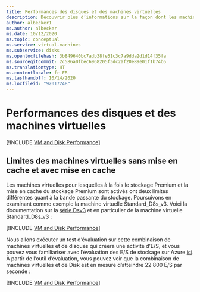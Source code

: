 ```yaml
---
title: Performances des disques et des machines virtuelles
description: Découvrir plus d’informations sur la façon dont les machines virtuelles et leurs disques attachés fonctionnent en combinaison pour les meilleures performances
author: albecker1
ms.author: albecker
ms.date: 10/12/2020
ms.topic: conceptual
ms.service: virtual-machines
ms.subservice: disks
ms.openlocfilehash: 3b849640bc7adb38fe51c3c7a9dda2d1d14f35fa
ms.sourcegitcommit: 2c586a0fbec6968205f3dc2af20e89e01f1b74b5
ms.translationtype: HT
ms.contentlocale: fr-FR
ms.lasthandoff: 10/14/2020
ms.locfileid: "92017248"
---
```

# <a name="virtual-machine-and-disk-performance"></a>Performances des disques et des machines virtuelles
[!INCLUDE [VM and Disk Performance](../../../includes/virtual-machine-disk-performance.md)]

## <a name="virtual-machine-uncached-vs-cached-limits"></a>Limites des machines virtuelles sans mise en cache et avec mise en cache
Les machines virtuelles pour lesquelles à la fois le stockage Premium et la mise en cache du stockage Premium sont activés ont deux limites différentes quant à la bande passante du stockage. Poursuivons en examinant comme exemple la machine virtuelle Standard_D8s_v3. Voici la documentation sur la [série Dsv3](../dv3-dsv3-series.md) et en particulier de la machine virtuelle Standard_D8s_v3 :

[!INCLUDE [VM and Disk Performance](../../../includes/virtual-machine-disk-performance-2.md)]

Nous allons exécuter un test d’évaluation sur cette combinaison de machines virtuelles et de disques qui créera une activité d’E/S, et vous pouvez vous familiariser avec l’évaluation des E/S de stockage sur Azure [ici](disks-benchmarks.md). À partir de l’outil d’évaluation, vous pouvez voir que la combinaison de machines virtuelles et de Disk est en mesure d’atteindre 22 800 E/S par seconde :

[!INCLUDE [VM and Disk Performance](../../../includes/virtual-machine-disk-performance-3.md)]
